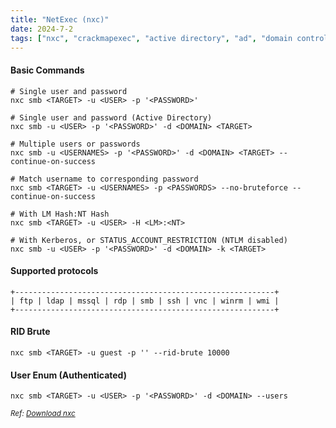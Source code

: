 ```yaml
---
title: "NetExec (nxc)"
date: 2024-7-2
tags: ["nxc", "crackmapexec", "active directory", "ad", "domain controller", "Windows", "smb", "ldap", "winrm", "rid"]
---
```


#### Basic Commands

<div>

```console
# Single user and password
nxc smb <TARGET> -u <USER> -p '<PASSWORD>'
```

```console
# Single user and password (Active Directory)
nxc smb -u <USER> -p '<PASSWORD>' -d <DOMAIN> <TARGET>
```

```console
# Multiple users or passwords
nxc smb -u <USERNAMES> -p '<PASSWORD>' -d <DOMAIN> <TARGET> --continue-on-success
```

```console
# Match username to corresponding password
nxc smb <TARGET> -u <USERNAMES> -p <PASSWORDS> --no-bruteforce --continue-on-success
```

```console
# With LM Hash:NT Hash
nxc smb <TARGET> -u <USER> -H <LM>:<NT>
```

```console
# With Kerberos, or STATUS_ACCOUNT_RESTRICTION (NTLM disabled)
nxc smb -u <USER> -p '<PASSWORD>' -d <DOMAIN> -k <TARGET>
```

</div>

#### Supported protocols

<div>

```
+----------------------------------------------------------+
| ftp | ldap | mssql | rdp | smb | ssh | vnc | winrm | wmi |
+----------------------------------------------------------+
```

</div>

#### RID Brute

<div>

```console
nxc smb <TARGET> -u guest -p '' --rid-brute 10000
```

</div>

#### User Enum (Authenticated)

<div>

```console
nxc smb <TARGET> -u <USER> -p '<PASSWORD>' -d <DOMAIN> --users
```

</div>

<small>*Ref: [Download nxc](https://github.com/Pennyw0rth/NetExec)*</small>

<br>